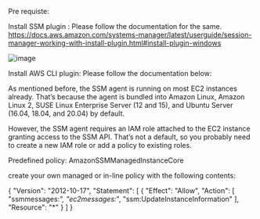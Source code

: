 Pre requiste:

Install SSM plugin :
Please follow the documentation for the same.
https://docs.aws.amazon.com/systems-manager/latest/userguide/session-manager-working-with-install-plugin.html#install-plugin-windows

![image](https://user-images.githubusercontent.com/26665659/227767396-96e578f3-cf8a-472f-836b-8eae04dd48de.png)




Install AWS CLI plugin:
Please follow the documentation below:





As mentioned before, the SSM agent is running on most EC2 instances already.
That’s because the agent is bundled into Amazon Linux, Amazon Linux 2, SUSE Linux
Enterprise Server (12 and 15), and Ubuntu Server (16.04, 18.04, and 20.04) by default.



However, the SSM agent requires an IAM role attached to the EC2 instance granting
access to the SSM API. That’s not a default, so you probably need to create a new IAM
role or add a policy to existing roles.


Predefined policy:
AmazonSSMManagedInstanceCore



create your own managed or in-line policy with the following contents:


{
"Version": "2012-10-17",
"Statement": [
{
"Effect": "Allow",
"Action": [
"ssmmessages:*",
"ec2messages:*",
"ssm:UpdateInstanceInformation"
],
"Resource": "*"
}
]
}


